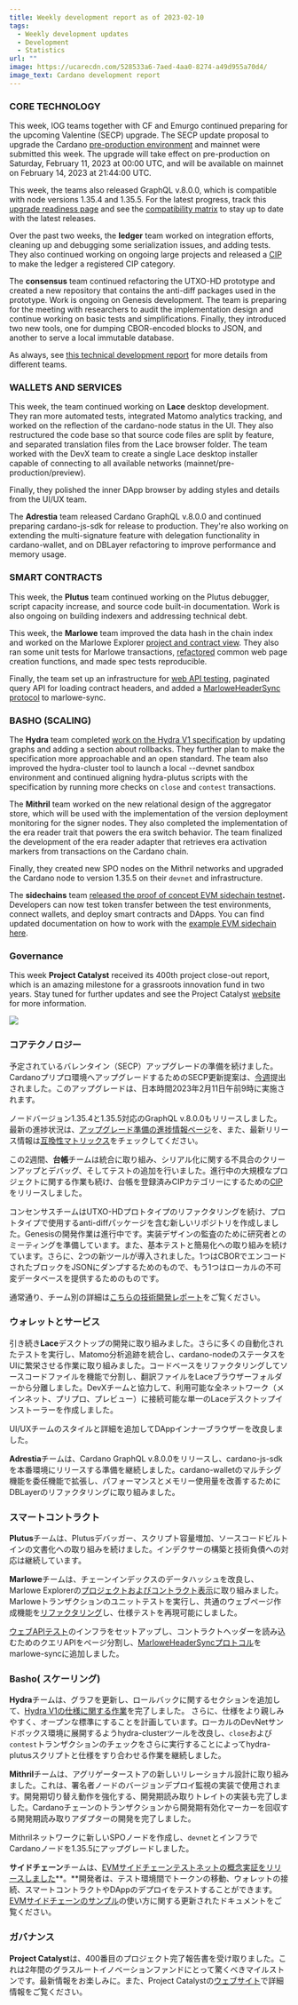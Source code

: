 ```yaml
---
title: Weekly development report as of 2023-02-10
tags:
  - Weekly development updates
  - Development
  - Statistics
url: ""
image: https://ucarecdn.com/528533a6-7aed-4aa0-8274-a49d955a70d4/
image_text: Cardano development report
---
```


### CORE TECHNOLOGY

This week, IOG teams together with CF and Emurgo continued preparing for the upcoming Valentine (SECP) upgrade. The SECP update proposal to upgrade the Cardano [pre-production environment](https://twitter.com/InputOutputHK/status/1623361548621082624?s=20&t=uwZp68vUgB56dhBkOnaK6g) and mainnet were submitted this week. The upgrade will take effect on pre-production on Saturday, February 11, 2023 at 00:00 UTC, and will be available on mainnet on February 14, 2023 at 21:44:00 UTC.

This week, the teams also released GraphQL v.8.0.0, which is compatible with node versions 1.35.4 and 1.35.5. For the latest progress, track this [upgrade readiness page](https://iohk.zendesk.com/hc/en-us/articles/14669691361433-Ecosystem-readiness-for-the-SECP-upgrade) and see the [compatibility matrix](https://docs.cardano.org/tools/comp-matrix) to stay up to date with the latest releases.

Over the past two weeks, the **ledger** team worked on integration efforts, cleaning up and debugging some serialization issues, and adding tests. They also continued working on ongoing large projects and released a [CIP](https://github.com/cardano-foundation/CIPs/blob/06fc0ab2d9cd4b73503f6c0b1ea6819d3c0b57e3/CIP-%3F%3F%3F%3F/README.md#evolution-of-the-cardano-ledger) to make the ledger a registered CIP category.

The **consensus** team continued refactoring the UTXO-HD prototype and created a new repository that contains the anti-diff packages used in the prototype. Work is ongoing on Genesis development. The team is preparing for the meeting with researchers to audit the implementation design and continue working on basic tests and simplifications. Finally, they introduced two new tools, one for dumping CBOR-encoded blocks to JSON, and another to serve a local immutable database.

As always, see [this technical development report](https://input-output-hk.github.io/cardano-updates/archive) for more details from different teams.

### WALLETS AND SERVICES

This week, the team continued working on **Lace** desktop development. They ran more automated tests, integrated Matomo analytics tracking, and worked on the reflection of the cardano-node status in the UI. They also restructured the code base so that source code files are split by feature, and separated translation files from the Lace browser folder. The team worked with the DevX team to create a single Lace desktop installer capable of connecting to all available networks (mainnet/pre-production/preview). 

Finally, they polished the inner DApp browser by adding styles and details from the UI/UX team.

The **Adrestia** team released Cardano GraphQL v.8.0.0 and continued preparing cardano-js-sdk for release to production. They're also working on extending the multi-signature feature with delegation functionality in cardano-wallet, and on DBLayer refactoring to improve performance and memory usage.

### SMART CONTRACTS

This week, the **Plutus** team continued working on the Plutus debugger, script capacity increase, and source code built-in documentation. Work is also ongoing on building indexers and addressing technical debt. 

This week, the **Marlowe** team improved the data hash in the chain index and worked on the Marlowe Explorer [project and contract view](https://github.com/input-output-hk/marlowe-explorer/commit/6fa3919aa52429e19ead543f500ec56834d793f2). They also ran some unit tests for Marlowe transactions, [refactored](https://github.com/input-output-hk/marlowe-explorer/pull/12) common web page creation functions, and made spec tests reproducible. 

Finally, the team set up an infrastructure for [web API testing](https://github.com/input-output-hk/marlowe-cardano/pull/446), paginated query API for loading contract headers, and added a [MarloweHeaderSync protocol](https://github.com/input-output-hk/marlowe-cardano/pull/442) to marlowe-sync.

### BASHO (SCALING)

The **Hydra** team completed [work on the Hydra V1 specification](https://github.com/input-output-hk/hydra/issues/448) by updating graphs and adding a section about rollbacks. They further plan to make the specification more approachable and an open standard. The team also improved the hydra-cluster tool to launch a local --devnet sandbox environment and continued aligning hydra-plutus scripts with the specification by running more checks on `close` and `contest` transactions.

The **Mithril** team worked on the new relational design of the aggregator store, which will be used with the implementation of the version deployment monitoring for the signer nodes. They also completed the implementation of the era reader trait that powers the era switch behavior. The team finalized the development of the era reader adapter that retrieves era activation markers from transactions on the Cardano chain.

Finally, they created new SPO nodes on the Mithril networks and upgraded the Cardano node to version 1.35.5 on their `devnet` and infrastructure.

The **sidechains** team [released the proof of concept EVM sidechain testnet](https://twitter.com/InputOutputHK/status/1622886158140145669?s=20&t=2gmkNcznmHf9NLyvA-wGKg)**.** Developers can now test token transfer between the test environments, connect wallets, and deploy smart contracts and DApps. You can find updated documentation on how to work with the [example EVM sidechain here](https://docs.cardano.org/cardano-sidechains/example-evm-sidechain/network-details).

### Governance

This week **Project Catalyst** received its 400th project close-out report, which is an amazing milestone for a grassroots innovation fund in two years. Stay tuned for further updates and see the Project Catalyst [website](https://projectcatalyst.io/) for more information.

  
![](https://ucarecdn.com/5a5f63c7-6fcb-4ef8-aa80-d114ec140162/)

### コアテクノロジー

予定されているバレンタイン（SECP）アップグレードの準備を続けました。Cardanoプリプロ環境へアップグレードするためのSECP更新提案は、[今週](https://twitter.com/InputOutputHK/status/1623361548621082624?s=20&t=uwZp68vUgB56dhBkOnaK6g)提出されました。このアップグレードは、日本時間2023年2月11日午前9時に実施されます。 

ノードバージョン1.35.4と1.35.5対応のGraphQL v.8.0.0もリリースしました。最新の進捗状況は、[アップグレード準備の進捗情報ページ](https://iohk.zendesk.com/hc/en-us/articles/14669691361433-Ecosystem-readiness-for-the-SECP-upgrade)を、また、最新リリース情報は[互換性マトリックス](https://docs.cardano.org/tools/comp-matrix)をチェックしてください。

この2週間、**台帳**チームは統合に取り組み、シリアル化に関する不具合のクリーンアップとデバッグ、そしてテストの追加を行いました。進行中の大規模なプロジェクトに関する作業も続け、台帳を登録済みCIPカテゴリーにするための[CIP](https://github.com/cardano-foundation/CIPs/blob/06fc0ab2d9cd4b73503f6c0b1ea6819d3c0b57e3/CIP-%3F%3F%3F%3F/README.md%23evolution-of-the-cardano-ledger)をリリースしました。

コンセンサスチームはUTXO-HDプロトタイプのリファクタリングを続け、プロトタイプで使用するanti-diffパッケージを含む新しいリポジトリを作成しました。Genesisの開発作業は進行中です。実装デザインの監査のために研究者とのミーティングを準備しています。また、基本テストと簡易化への取り組みを続けています。さらに、2つの新ツールが導入されました。1つはCBORでエンコードされたブロックをJSONにダンプするためのもので、もう1つはローカルの不可変データベースを提供するためのものです。

通常通り、チーム別の詳細は[こちらの技術開発レポート](https://input-output-hk.github.io/cardano-updates/archive)をご覧ください。

### ウォレットとサービス

引き続き**Lace**デスクトップの開発に取り組みました。さらに多くの自動化されたテストを実行し、Matomo分析追跡を統合し、cardano-nodeのステータスをUIに繁栄させる作業に取り組みました。コードベースをリファクタリングしてソースコードファイルを機能で分割し、翻訳ファイルをLaceブラウザーフォルダーから分離しました。DevXチームと協力して、利用可能な全ネットワーク（メインネット、プリプロ、プレビュー）に接続可能な単一のLaceデスクトップインストーラーを作成しました。 

UI/UXチームのスタイルと詳細を追加してDAppインナーブラウザーを改良しました。

**Adrestia**チームは、Cardano GraphQL v.8.0.0をリリースし、cardano-js-sdkを本番環境にリリースする準備を継続しました。cardano-walletのマルチシグ機能を委任機能で拡張し、パフォーマンスとメモリー使用量を改善するためにDBLayerのリファクタリングに取り組みました。

### スマートコントラクト

**Plutus**チームは、Plutusデバッガー、スクリプト容量増加、ソースコードビルトインの文書化への取り組みを続けました。インデクサーの構築と技術負債への対応は継続しています。 

**Marlowe**チームは、チェーンインデックスのデータハッシュを改良し、Marlowe Explorerの[プロジェクトおよびコントラクト表示](https://github.com/input-output-hk/marlowe-explorer/commit/6fa3919aa52429e19ead543f500ec56834d793f2)に取り組みました。Marloweトランザクションのユニットテストを実行し、共通のウェブページ作成機能を[リファクタリング](https://github.com/input-output-hk/marlowe-explorer/pull/12)し、仕様テストを再現可能にしました。 

[ウェブAPIテスト](https://github.com/input-output-hk/marlowe-cardano/pull/446)のインフラをセットアップし、コントラクトヘッダーを読み込むためのクエリAPIをページ分割し、[MarloweHeaderSyncプロトコル](https://github.com/input-output-hk/marlowe-cardano/pull/442)をmarlowe-syncに追加しました。

### Basho( スケーリング)

**Hydra**チームは、グラフを更新し、ロールバックに関するセクションを追加して、[Hydra V1の仕様に関する作業](https://github.com/input-output-hk/hydra/issues/448)を完了しました。 さらに、仕様をより親しみやすく、オープンな標準にすることを計画しています。ローカルのDevNetサンドボックス環境に展開するようhydra-clusterツールを改良し、`close`および`contest`トランザクションのチェックをさらに実行することによってhydra-plutusスクリプトと仕様をすり合わせる作業を継続しました。

**Mithril**チームは、アグリゲーターストアの新しいリレーショナル設計に取り組みました。これは、署名者ノードのバージョンデプロイ監視の実装で使用されます。開発期切り替え動作を強化する、開発期読み取りトレイトの実装も完了しました。Cardanoチェーンのトランザクションから開発期有効化マーカーを回収する開発期読み取りアダプターの開発を完了しました。

Mithrilネットワークに新しいSPOノードを作成し、`devnet`とインフラでCardanoノードを1.35.5にアップグレードしました。

**サイドチェーン**チームは、[EVMサイドチェーンテストネットの概念実証をリリースしました](https://twitter.com/InputOutputHK/status/1622886158140145669?s=20&t=2gmkNcznmHf9NLyvA-wGKg)\*\*。\*\*開発者は、テスト環境間でトークンの移動、ウォレットの接続、スマートコントラクトやDAppのデプロイをテストすることができます。[EVMサイドチェーンのサンプル](https://docs.cardano.org/cardano-sidechains/example-evm-sidechain/network-details)の使い方に関する更新されたドキュメントをご覧ください。

### ガバナンス

**Project Catalyst**は、400番目のプロジェクト完了報告書を受け取りました。これは2年間のグラスルートイノベーションファンドにとって驚くべきマイルストンです。最新情報をお楽しみに。また、Project Catalystの[ウェブサイト](https://projectcatalyst.io/)で詳細情報をご覧ください。
